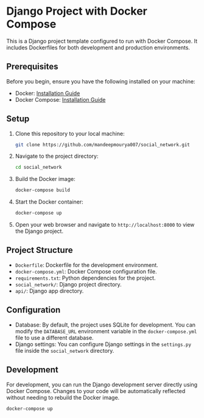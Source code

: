 # Django Project with Docker Compose

This is a Django project template configured to run with Docker Compose. It includes Dockerfiles for both development and production environments.

## Prerequisites

Before you begin, ensure you have the following installed on your machine:
- Docker: [Installation Guide](https://docs.docker.com/get-docker/)
- Docker Compose: [Installation Guide](https://docs.docker.com/compose/install/)

## Setup

1. Clone this repository to your local machine:

    ```bash
    git clone https://github.com/mandeepmourya007/social_network.git
    ```

2. Navigate to the project directory:

    ```bash
    cd social_network
    ```

3. Build the Docker image:

    ```bash
    docker-compose build
    ```

4. Start the Docker container:

    ```bash
    docker-compose up
    ```

5. Open your web browser and navigate to `http://localhost:8000` to view the Django project.

## Project Structure

- `Dockerfile`: Dockerfile for the development environment.
- `docker-compose.yml`: Docker Compose configuration file.
- `requirements.txt`: Python dependencies for the project.
- `social_network/`: Django project directory.
- `api/`: Django app directory.

## Configuration

- Database: By default, the project uses SQLite for development. You can modify the `DATABASE_URL` environment variable in the `docker-compose.yml` file to use a different database.
- Django settings: You can configure Django settings in the `settings.py` file inside the `social_network` directory.

## Development

For development, you can run the Django development server directly using Docker Compose. Changes to your code will be automatically reflected without needing to rebuild the Docker image.

```bash
docker-compose up
